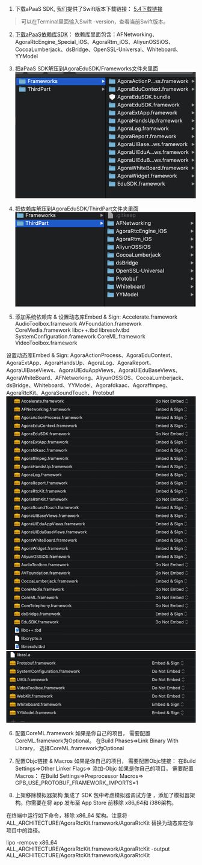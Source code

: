 1. 下载aPaaS SDK, 我们提供了Swift版本下载链接：
 [5.4下载链接](https://github.com/AgoraIO-Community/CloudClass-iOS/releases/download/v1.1.2.1/AgoraClassroomSpecialSDK-1.1.2-5.4)
> 可以在Terminal里面输入Swift -version，查看当前Swift版本。

2. [下载aPaaS依赖库SDK](https://github.com/AgoraIO-Community/CloudClass-iOS/releases/download/v1.1.2.1/ThirdPartSpecial-1.1.2.zip)：
依赖库里面包含：AFNetworking、AgoraRtcEngine_Special_iOS、AgoraRtm_iOS、AliyunOSSiOS、CocoaLumberjack、dsBridge、OpenSSL-Universal、Whiteboard、YYModel

3. 把aPaaS SDK解压到AgoraEduSDK/Frameworks文件夹里面
![PaaS库](./aPaaS库位置.png)

4. 把依赖库解压到AgoraEduSDK/ThirdPart文件夹里面
![依赖库](./依赖库位置.png)

5.  添加系统依赖库 &  设置动态库Embed & Sign:
Accelerate.framework
AudioToolbox.framework
AVFoundation.framework
CoreMedia.framework
libc++.tbd
libresolv.tbd
SystemConfiguration.framework
CoreML.framework
VideoToolbox.framework

设置动态库Embed & Sign:
AgoraActionProcess、AgoraEduContext、AgoraExtApp、AgoraHandsUp、AgoraLog、AgoraReport、AgoraUIBaseViews、AgoraUIEduAppViews、AgoraUIEduBaseViews、AgoraWhiteBoard、AFNetworking、AliyunOSSiOS、CocoaLumberjack、dsBridge、Whiteboard、YYModel、Agorafdkaac、Agoraffmpeg、AgoraRtcKit、AgoraSoundTouch、Protobuf
![库配置-1](./库配置-1.png)
![库配置-2](./库配置-2.png)

6. 配置CoreML.framework
如果是你自己的项目， 需要配置CoreML.framework为Optional。
在Build Phases=>Link Binary With Library， 选择CoreML.framework为Optional

7. 配置Objc链接 & Macros
如果是你自己的项目， 需要配置Objc链接：
在Build Settings=>Other Linker Flags=> 添加-Objc
如果是你自己的项目， 需要配置Macros：
在Build Settings=>Preprocessor Macros=> GPB_USE_PROTOBUF_FRAMEWORK_IMPORTS=1

8. 上架移除模拟器架构
集成了 SDK 包中考虑模拟器调试方便 ，添加了模拟器架构。你需要在将 app 发布至 App Store 前移除 x86_64和 i386架构。

在终端中运行如下命令，移除 x86_64 架构。注意将 ALL_ARCHITECTURE/AgoraRtcKit.framework/AgoraRtcKit 替换为动态库在你项目中的路径。

lipo -remove x86_64 ALL_ARCHITECTURE/AgoraRtcKit.framework/AgoraRtcKit -output ALL_ARCHITECTURE/AgoraRtcKit.framework/AgoraRtcKit


